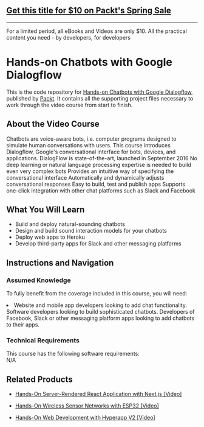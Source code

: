 ## [Get this title for $10 on Packt's Spring Sale](https://www.packt.com/V10581?utm_source=github&utm_medium=packt-github-repo&utm_campaign=spring_10_dollar_2022)
-----
For a limited period, all eBooks and Videos are only $10. All the practical content you need \- by developers, for developers

# Hands-on Chatbots with Google Dialogflow	
This is the code repository for [Hands-on Chatbots with Google Dialogflow](https://www.packtpub.com/application-development/hands-chatbots-google-dialogflow), published by [Packt](https://www.packtpub.com/?utm_source=github). It contains all the supporting project files necessary to work through the video course from start to finish.
## About the Video Course
Chatbots are voice-aware bots, i.e. computer programs designed to simulate human conversations with users. This course introduces Dialogflow, Google's conversational interface for bots, devices, and applications. 
DialogFlow is state-of-the-art, launched in September 2016
No deep learning or natural language processing expertise is needed to build even very complex bots
Provides an intuitive way of specifying the conversational interface
Automatically and dynamically adjusts conversational responses
Easy to build, test and publish apps
Supports one-click integration with other chat platforms such as Slack and Facebook

<H2>What You Will Learn</H2>
<DIV class=book-info-will-learn-text>
<UL>
<LI> Build and deploy natural-sounding chatbots</LI>
<LI> Design and build sound interaction models for your chatbots</LI>
<LI> Deploy web apps to Heroku</LI>
<LI> Develop third-party apps for Slack and other messaging platforms</LI>
</UL></DIV>

## Instructions and Navigation
### Assumed Knowledge
To fully benefit from the coverage included in this course, you will need:<br/>
<DIV class=book-info-will-learn-text>
<LI> Website and mobile app developers looking to add chat functionality. Software developers looking to build sophisticated chatbots. Developers of Facebook, Slack or other messaging platform apps looking to add chatbots to their apps.</LI> 
<DIV>

### Technical Requirements
This course has the following software requirements:<br/>
N/A

## Related Products
* [Hands-On Server-Rendered React Application with Next.js [Video]](https://www.packtpub.com/application-development/hands-server-rendered-react-application-nextjs-video)

* [Hands-On Wireless Sensor Networks with ESP32 [Video]](https://www.packtpub.com/networking-and-servers/hands-wireless-sensor-networks-esp32-video)

* [Hands-On Web Development with Hyperapp V2 [Video]](https://www.packtpub.com/application-development/hands-web-development-hyperapp-v2-video)
